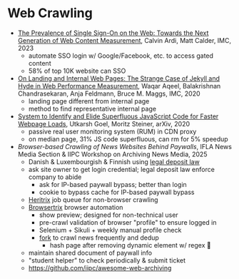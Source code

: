 # Web Crawling

- [The Prevalence of Single Sign-On on the Web:
    Towards the Next Generation of
    Web Content Measurement](https://dl.acm.org/doi/10.1145/3618257.3624841),
    Calvin Ardi, Matt Calder, IMC, 2023
    - automate SSO login w/ Google/Facebook, etc. to access gated content
    - 58% of top 10K website can SSO
- [On Landing and Internal Web Pages: The Strange Case of Jekyll and Hyde in
    Web Performance
    Measurement](https://dl.acm.org/doi/abs/10.1145/3419394.3423626),
    Waqar Aqeel, Balakrishnan Chandrasekaran, Anja Feldmann, Bruce M. Maggs,
    IMC, 2020
    - landing page different from internal page
    - method to find representative internal page
- [System to Identify and Elide Superfluous JavaScript Code for
    Faster Webpage Loads](https://arxiv.org/pdf/2003.07396), Utkarsh Goel,
    Moritz Steiner, arXiv, 2020
    - passive real user monitoring system (RUM) in CDN proxy
    - on median page, 31% JS code superfluous, can rm for 5% speedup
- *Browser-based Crawling of News Websites Behind Paywalls*,
    IFLA News Media Section & IIPC Workshop on Archiving News Media, 2025
    - Danish & Luxembourgish & Finnish using
        [legal deposit
        law](https://netpreserve.org/web-archiving/legal-deposit/)
    - ask site owner to get login credential;
        legal deposit law enforce company to abide
        - ask for IP-based paywall bypass; better than login
        - cookie to bypass cache for IP-based paywall bypass
    - [Heritrix](https://github.com/internetarchive/heritrix3) job queue for
        non-browser crawling
    - [Browsertrix](https://github.com/webrecorder/browsertrix)
        browser automation
        - show preview; designed for non-technical user
        - pre-crawl validation of browser "profile" to ensure logged in
        - Selenium + Sikuli + weekly manual profile check
        - [fork](https://github.com/natliblux/browsertrix-crawler-deduplication)
            to crawl news frequently and dedup
            - hash page after removing dynamic element w/ regex 🤣
    - maintain shared document of paywall info
    - "student helper" to check periodically & submit ticket
    - <https://github.com/iipc/awesome-web-archiving>
